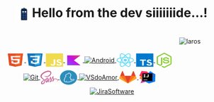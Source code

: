 <h1 align="center"><img src="tardis.svg" alt="tardis" align="center" width="7%"/>Hello from the dev siiiiiiide...! </h1>
     <a href="https://github.com/zbkllz">
<!--     <p>
        <img height="160em" src="https://github-readme-stats.vercel.app/api/top-langs/?username=zbkllz&layout=compact&langs_count=7&theme=dracula"/>
    </p> -->
<!--     <p>
     <img height=150em align="center" src="https://github-readme-stats.vercel.app/apiusername=zbkllz&show_icons=true&theme=dracula&include_all_commits=true&count_private=true"/>
    </p> -->
     <br>
    <img align="right" alt="laros" src="https://i.picasion.com/pic91/e1e57d8efef3e4be616972f3d6aa6606.gif" width="100" height="100" border="0" alt="https://picasion.com/" align="center"/>
     </br>
        <div display="inline_block" align="center"><br>
            <img align="center" alt="HTML" height="31" width="40" src="https://github.com/devicons/devicon/blob/master/icons/html5/html5-original.svg">
            <img align="center" alt="CSS" height="31" width="40" src="https://github.com/devicons/devicon/blob/master/icons/css3/css3-original.svg">
            <img align="center" alt="Js" height="31" width="40" src="https://raw.githubusercontent.com/devicons/devicon/master/icons/javascript/javascript-plain.svg">
            <img align="center" alt="Kotlin" height="30" width="40" src="https://raw.githubusercontent.com/devicons/devicon/master/icons/kotlin/kotlin-original.svg">
            <img align="center" alt="Android" height="50" width="35" src="https://cdn.jsdelivr.net/gh/devicons/devicon/icons/android/android-plain.svg">
            <img align="center" alt="React" height="35" width="40" src="https://raw.githubusercontent.com/devicons/devicon/master/icons/react/react-original.svg">
            <img align="center" alt="TSC" height="31" width="40" src="https://raw.githubusercontent.com/devicons/devicon/master/icons/typescript/typescript-original.svg">
                <img align="center" alt="Node" height="36" width="40" src="https://github.com/devicons/devicon/blob/master/icons/nodejs/nodejs-original.svg">
            <img align="center" alt="Git" height="34" width="40"  src="https://www.vectorlogo.zone/logos/git-scm/git-scm-icon.svg">
            <img align="center" alt="Sass" height="42" width="40" src="https://github.com/devicons/devicon/blob/master/icons/sass/sass-original.svg">
            <img align="center" alt="Yarn" height="34" width="40" src="https://github.com/devicons/devicon/blob/master/icons/yarn/yarn-original.svg">
<!--             <img align="center" alt="Webpack" height="31" width="40" src="https://github.com/devicons/devicon/blob/master/icons/webpack/webpack-plain.svg"> -->
            <img align="center" alt="VSdoAmor" height="35" width="40"  src="https://cdn.jsdelivr.net/gh/devicons/devicon/icons/vscode/vscode-original.svg">
            <img align="center" alt="GitLab" height="31" width="40" src="https://github.com/devicons/devicon/blob/master/icons/gitlab/gitlab-original.svg">
            <img align="center" alt="IntelliJ" height="31" width="40" src="https://github.com/devicons/devicon/blob/master/icons/intellij/intellij-original.svg">
            <img align="center" alt="JiraSoftware" height="40" width="40" src="https://fd-assets.prod.atl-paas.net/images/logos/jira-software/jira-software-white.svg">
    <!-- interesses-->
<!--             <img align="center" alt="Docker" height="31" width="40"  src="https://github.com/devicons/devicon/blob/master/icons/docker/docker-plain.svg"> -->
<!--             <img align="center" alt="Dart" height="31" width="40" src="https://github.com/devicons/devicon/blob/master/icons/dart/dart-original.svg"> -->
<!--             <img align="center" alt="Flutter" height="31" width="40" src="https://github.com/devicons/devicon/blob/master/icons/flutter/flutter-original.svg"> -->
<!--             <img align="center" alt="Elixir" height="31" width="40" src="https://github.com/devicons/devicon/blob/master/icons/elixir/elixir-original.svg"> -->
<!--             <img align="center" alt="Socket.io" height="31" width="40" src="https://github.com/devicons/devicon/blob/master/icons/socketio/socketio-original.svg"> -->
<!--             <img align="center" alt="Express" height="40" width="40"  src="https://raw.githubusercontent.com/devicons/devicon/master/icons/express/express-original-wordmark.svg"> -->
<!--             <img align="center" alt="C" height="31" width="40" src="https://github.com/devicons/devicon/blob/master/icons/c/c-original.svg"> -->
<!--             <img align="center" alt="CSharp" height="31" width="40" src="https://github.com/devicons/devicon/blob/master/icons/csharp/csharp-original.svg"> -->
<!--             <img align="center" alt="Babel.js" height="31" width="40" src="https://github.com/devicons/devicon/blob/master/icons/babel/babel-original.svg">     -->
<!--             <img align="center" alt="Figma" height="31" width="40"  src="https://www.vectorlogo.zone/logos/figma/figma-icon.svg"> -->
<!--             <img align="center" alt="Linux" height="31" width="40"  src="https://raw.githubusercontent.com/devicons/devicon/master/icons/linux/linux-original.svg"> -->
<!--             <img align="center" alt="BootstrapBillTurner" height="31" width="40" src="https://github.com/devicons/devicon/blob/master/icons/bootstrap/bootstrap-plain.svg"> -->
<!--             <img align="center" alt="Java" height="31" width="40" src="https://github.com/devicons/devicon/blob/master/icons/java/java-plain.svg"> -->
<!--             <img align="center" alt="Angular" height="31" width="40" src="https://github.com/devicons/devicon/blob/master/icons/angularjs/angularjs-original.svg"> -->
<!--             <img align="center" alt="Canva" height="31" width="40" src="https://github.com/devicons/devicon/blob/master/icons/canva/canva-original.svg"> -->
<!--             <img align="center" alt="Insomnia" height="35" width="40" src="https://cms-react-testing.cdn.prismic.io/cms-react-testing/fd794b96-f464-432b-b79a-bf99341b2143_insomnia-logo-bug.svg"> -->
<!--             <img align="center" alt="CPlus" height="31" width="40" src="https://github.com/devicons/devicon/blob/master/icons/cplusplus/cplusplus-original.svg"> -->
<!--             <img align="center" alt="Phyton" height="31" width="40" src="https://github.com/devicons/devicon/blob/master/icons/python/python-original.svg"> -->
<!--             <img align="center" alt="Next.js" height="31" width="40"  src="https://github.com/devicons/devicon/blob/master/icons/nextjs/nextjs-original.svg"> -->
<!--             <img align="center" alt="Postman" height="31" width="40"  src="https://www.vectorlogo.zone/logos/getpostman/getpostman-icon.svg"> -->
<!--             <img align="center" alt="SeleniumWD" height="31" width="40" g src="https://raw.githubusercontent.com/detain/svg-logos/780f25886640cef088af994181646db2f6b1a3f8/svg/selenium-logo.svg"> -->
<!--               <img align="center" alt="Firebase" height="40" width="40" src="https://github.com/devicons/devicon/blob/master/icons/firebase/firebase-plain.svg"> -->
           </br>
</div>         
<!--    ![Snake animation](https://github.com/zbkllz/zbkllz/blob/output/github-contribution-grid-snake.svg) -->
 </div>  
